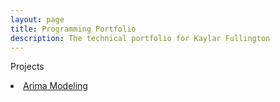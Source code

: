 ```yaml
---
layout: page
title: Programming Portfolio
description: The technical portfolio for Kaylar Fullington
---
```


Projects
<li class="masthead__menu-item">
    <a href="kdfullington.github.io/arima_modeling.html">Arima Modeling</a>
</li>